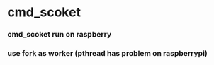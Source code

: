 # cmd_scoket
### cmd_scoket run on raspberry
### use fork as worker (pthread has problem on raspberrypi)
